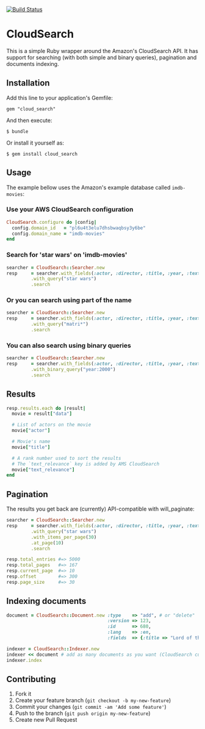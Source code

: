 [![Build Status](https://secure.travis-ci.org/willian/cloud_search.png)](http://travis-ci.org/willian/cloud_search)

# CloudSearch

This is a simple Ruby wrapper around the Amazon's CloudSearch API. It has support for searching (with both simple and binary queries), pagination
and documents indexing.

## Installation

Add this line to your application's Gemfile:

    gem "cloud_search"

And then execute:

    $ bundle

Or install it yourself as:

    $ gem install cloud_search

## Usage

The example bellow uses the Amazon's example database called `imdb-movies`:

### Use your AWS CloudSearch configuration
``` ruby
CloudSearch.configure do |config|
  config.domain_id   = "pl6u4t3elu7dhsbwaqbsy3y6be"
  config.domain_name = "imdb-movies"
end
```

### Search for 'star wars' on 'imdb-movies'
``` ruby
searcher = CloudSearch::Searcher.new
resp     = searcher.with_fields(:actor, :director, :title, :year, :text_relevance)
         .with_query("star wars")
         .search
```

### Or you can search using part of the name
``` ruby
searcher = CloudSearch::Searcher.new
resp     = searcher.with_fields(:actor, :director, :title, :year, :text_relevance)
         .with_query("matri*")
         .search
```

### You can also search using binary queries
``` ruby
searcher = CloudSearch::Searcher.new
resp     = searcher.with_fields(:actor, :director, :title, :year, :text_relevance)
         .with_binary_query("year:2000")
         .search
```

## Results
``` ruby
resp.results.each do |result|
  movie = result["data"]

  # List of actors on the movie
  movie["actor"]

  # Movie's name
  movie["title"]

  # A rank number used to sort the results
  # The `text_relevance` key is added by AMS CloudSearch
  movie["text_relevance"]
end
```

## Pagination

The results you get back are (currently) API-compatible with will\_paginate:

``` ruby
searcher = CloudSearch::Searcher.new
resp     = searcher.with_fields(:actor, :director, :title, :year, :text_relevance)
         .with_query("star wars")
         .with_items_per_page(30)
         .at_page(10)
         .search

resp.total_entries #=> 5000
resp.total_pages   #=> 167
resp.current_page  #=> 10
resp.offset        #=> 300
resp.page_size     #=> 30
```

## Indexing documents

``` ruby
document = CloudSearch::Document.new :type    => "add", # or "delete"
                                     :version => 123,
                                     :id      => 680,
                                     :lang    => :en,
                                     :fields  => {:title => "Lord of the Rings"}

indexer = CloudSearch::Indexer.new
indexer << document # add as many documents as you want (CloudSearch currently sets a limit of 5MB per documents batch)
indexer.index
```

## Contributing

1. Fork it
2. Create your feature branch (`git checkout -b my-new-feature`)
3. Commit your changes (`git commit -am 'Add some feature'`)
4. Push to the branch (`git push origin my-new-feature`)
5. Create new Pull Request

